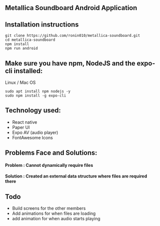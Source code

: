 ## Metallica Soundboard Android Application

<h2>Installation instructions</h2>

```
git clone https://github.com/ronin010/metallica-soundboard.git
cd metallica-soundboard
npm install
npm run android

```

<h2>Make sure you have npm, NodeJS and the expo-cli installed: </h2>

<p>Linux / Mac OS</p>

```
sudo apt install npm nodejs -y
sudo npm install -g expo-cli

```

<h2>Technology used: </h2>

 * React native
 * Paper UI
 * Expo AV (audio player)
 * FontAwesome Icons

<h2>Problems Face and Solutions: </h2>

 <h4>Problem : Cannot dynamically require files</h4>
 <h4>Solution : Created an external data structure where files are required there</h4>

<h2>Todo</h2>

 * Build screens for the other members
 * Add animations for when files are loading
 * add animation for when audio starts playing